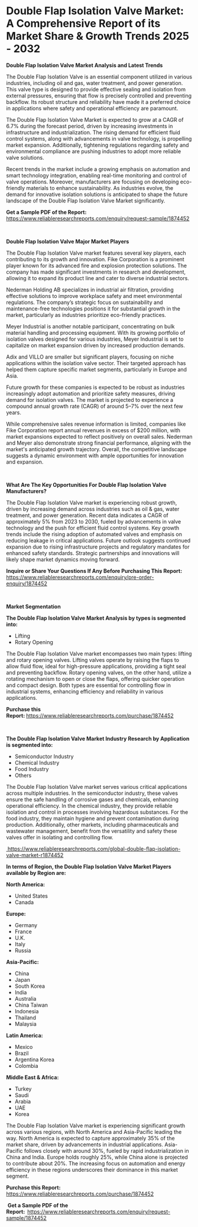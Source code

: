 <p><h1>Double Flap Isolation Valve Market: A Comprehensive Report of its Market Share & Growth Trends 2025 - 2032</h1></p><p><strong>Double Flap Isolation Valve Market Analysis and Latest Trends</strong></p>
<p><p>The Double Flap Isolation Valve is an essential component utilized in various industries, including oil and gas, water treatment, and power generation. This valve type is designed to provide effective sealing and isolation from external pressures, ensuring that flow is precisely controlled and preventing backflow. Its robust structure and reliability have made it a preferred choice in applications where safety and operational efficiency are paramount.</p><p>The Double Flap Isolation Valve Market is expected to grow at a CAGR of 6.7% during the forecast period, driven by increasing investments in infrastructure and industrialization. The rising demand for efficient fluid control systems, along with advancements in valve technology, is propelling market expansion. Additionally, tightening regulations regarding safety and environmental compliance are pushing industries to adopt more reliable valve solutions.</p><p>Recent trends in the market include a growing emphasis on automation and smart technology integration, enabling real-time monitoring and control of valve operations. Moreover, manufacturers are focusing on developing eco-friendly materials to enhance sustainability. As industries evolve, the demand for innovative isolation solutions is anticipated to shape the future landscape of the Double Flap Isolation Valve Market significantly.</p></p>
<p><strong>Get a Sample PDF of the Report:&nbsp;</strong> <a href="https://www.reliableresearchreports.com/enquiry/request-sample/1874452?utm_campaign=3000&utm_medium=2&utm_source=Github&utm_content=ia&utm_term=12042025&utm_id=double-flap-isolation-valve">https://www.reliableresearchreports.com/enquiry/request-sample/1874452</a></p>
<p>&nbsp;</p>
<p><strong>Double Flap Isolation Valve Major Market Players</strong></p>
<p><p>The Double Flap Isolation Valve market features several key players, each contributing to its growth and innovation. Fike Corporation is a prominent player known for its advanced fire and explosion protection solutions. The company has made significant investments in research and development, allowing it to expand its product line and cater to diverse industrial sectors. </p><p>Nederman Holding AB specializes in industrial air filtration, providing effective solutions to improve workplace safety and meet environmental regulations. The company’s strategic focus on sustainability and maintenance-free technologies positions it for substantial growth in the market, particularly as industries prioritize eco-friendly practices.</p><p>Meyer Industrial is another notable participant, concentrating on bulk material handling and processing equipment. With its growing portfolio of isolation valves designed for various industries, Meyer Industrial is set to capitalize on market expansion driven by increased production demands.</p><p>Adix and VILLO are smaller but significant players, focusing on niche applications within the isolation valve sector. Their targeted approach has helped them capture specific market segments, particularly in Europe and Asia.</p><p>Future growth for these companies is expected to be robust as industries increasingly adopt automation and prioritize safety measures, driving demand for isolation valves. The market is projected to experience a compound annual growth rate (CAGR) of around 5–7% over the next few years.</p><p>While comprehensive sales revenue information is limited, companies like Fike Corporation report annual revenues in excess of $200 million, with market expansions expected to reflect positively on overall sales. Nederman and Meyer also demonstrate strong financial performance, aligning with the market's anticipated growth trajectory. Overall, the competitive landscape suggests a dynamic environment with ample opportunities for innovation and expansion.</p></p>
<p>&nbsp;</p>
<p><strong>What Are The Key Opportunities For Double Flap Isolation Valve Manufacturers?</strong></p>
<p><p>The Double Flap Isolation Valve market is experiencing robust growth, driven by increasing demand across industries such as oil & gas, water treatment, and power generation. Recent data indicates a CAGR of approximately 5% from 2023 to 2030, fueled by advancements in valve technology and the push for efficient fluid control systems. Key growth trends include the rising adoption of automated valves and emphasis on reducing leakage in critical applications. Future outlook suggests continued expansion due to rising infrastructure projects and regulatory mandates for enhanced safety standards. Strategic partnerships and innovations will likely shape market dynamics moving forward.</p></p>
<p><strong>Inquire or Share Your Questions If Any Before Purchasing This Report:</strong> <a href="https://www.reliableresearchreports.com/enquiry/pre-order-enquiry/1874452?utm_campaign=3000&utm_medium=2&utm_source=Github&utm_content=ia&utm_term=12042025&utm_id=double-flap-isolation-valve">https://www.reliableresearchreports.com/enquiry/pre-order-enquiry/1874452</a></p>
<p>&nbsp;</p>
<p><strong>Market Segmentation</strong></p>
<p><strong>The Double Flap Isolation Valve Market Analysis by types is segmented into:</strong></p>
<p><ul><li>Lifting</li><li>Rotary Opening</li></ul></p>
<p><p>The Double Flap Isolation Valve market encompasses two main types: lifting and rotary opening valves. Lifting valves operate by raising the flaps to allow fluid flow, ideal for high-pressure applications, providing a tight seal and preventing backflow. Rotary opening valves, on the other hand, utilize a rotating mechanism to open or close the flaps, offering quicker operation and compact design. Both types are essential for controlling flow in industrial systems, enhancing efficiency and reliability in various applications.</p></p>
<p><strong>Purchase this Report:&nbsp;</strong><a href="https://www.reliableresearchreports.com/purchase/1874452?utm_campaign=3000&utm_medium=2&utm_source=Github&utm_content=ia&utm_term=12042025&utm_id=double-flap-isolation-valve">https://www.reliableresearchreports.com/purchase/1874452</a></p>
<p>&nbsp;</p>
<p><strong>The Double Flap Isolation Valve Market Industry Research by Application is segmented into:</strong></p>
<p><ul><li>Semiconductor Industry</li><li>Chemical Industry</li><li>Food Industry</li><li>Others</li></ul></p>
<p><p>The Double Flap Isolation Valve market serves various critical applications across multiple industries. In the semiconductor industry, these valves ensure the safe handling of corrosive gases and chemicals, enhancing operational efficiency. In the chemical industry, they provide reliable isolation and control in processes involving hazardous substances. For the food industry, they maintain hygiene and prevent contamination during production. Additionally, other markets, including pharmaceuticals and wastewater management, benefit from the versatility and safety these valves offer in isolating and controlling flow.</p></p>
<p><a href="https://www.reliableresearchreports.com/global-double-flap-isolation-valve-market-r1874452?utm_campaign=3000&utm_medium=2&utm_source=Github&utm_content=ia&utm_term=12042025&utm_id=double-flap-isolation-valve">&nbsp;https://www.reliableresearchreports.com/global-double-flap-isolation-valve-market-r1874452</a></p>
<p><strong>In terms of Region, the Double Flap Isolation Valve Market Players available by Region are:</strong></p>
<p>
    <p> <strong> North America: </strong>
        <ul>
            <li>United States</li>
            <li>Canada</li>
        </ul>
        </p> 
    <p> <strong> Europe: </strong>
        <ul>
            <li>Germany</li>
            <li>France</li>
            <li>U.K.</li>
            <li>Italy</li>
            <li>Russia</li>
        </ul>
        </p> 
    <p> <strong> Asia-Pacific: </strong>
        <ul>
            <li>China</li>
            <li>Japan</li>
            <li>South Korea</li>
            <li>India</li>
            <li>Australia</li>
            <li>China Taiwan</li>
            <li>Indonesia</li>
            <li>Thailand</li>
            <li>Malaysia</li>
        </ul>
        </p> 
    <p> <strong> Latin America: </strong>
        <ul>
            <li>Mexico</li>
            <li>Brazil</li>
            <li>Argentina Korea</li>
            <li>Colombia</li>
        </ul>
        </p> 
    <p> <strong> Middle East & Africa: </strong>
        <ul>
            <li>Turkey</li>
            <li>Saudi</li>
            <li>Arabia</li>
            <li>UAE</li>
            <li>Korea</li>
        </ul>
    </p>
    </p>
<p><p>The Double Flap Isolation Valve market is experiencing significant growth across various regions, with North America and Asia-Pacific leading the way. North America is expected to capture approximately 35% of the market share, driven by advancements in industrial applications. Asia-Pacific follows closely with around 30%, fueled by rapid industrialization in China and India. Europe holds roughly 25%, while China alone is projected to contribute about 20%. The increasing focus on automation and energy efficiency in these regions underscores their dominance in this market segment.</p></p>
<p><strong>Purchase this Report: </strong><a href="https://www.reliableresearchreports.com/purchase/1874452?utm_campaign=3000&utm_medium=2&utm_source=Github&utm_content=ia&utm_term=12042025&utm_id=double-flap-isolation-valve">https://www.reliableresearchreports.com/purchase/1874452</a></p>
<p>&nbsp;<strong>Get a Sample PDF of the Report:&nbsp;&nbsp;</strong><a href="https://www.reliableresearchreports.com/enquiry/request-sample/1874452?utm_campaign=3000&utm_medium=2&utm_source=Github&utm_content=ia&utm_term=12042025&utm_id=double-flap-isolation-valve">https://www.reliableresearchreports.com/enquiry/request-sample/1874452</a></p>
<p><strong></strong></p>
<p><p></p><p></p><p></p></p>